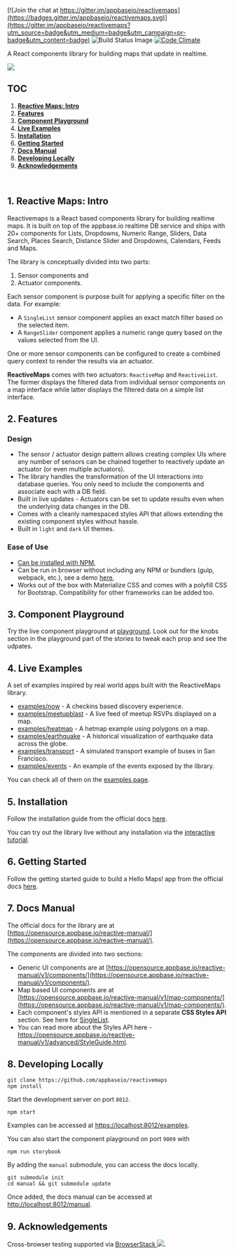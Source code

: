 [![Join the chat at https://gitter.im/appbaseio/reactivemaps](https://badges.gitter.im/appbaseio/reactivemaps.svg)](https://gitter.im/appbaseio/reactivemaps?utm_source=badge&utm_medium=badge&utm_campaign=pr-badge&utm_content=badge) ![Build Status Image](https://img.shields.io/badge/build-passing-brightgreen.svg) [![Code Climate](https://codeclimate.com/github/appbaseio/reactivemaps/badges/gpa.svg)](https://codeclimate.com/github/appbaseio/reactivemaps)

A React components library for building maps that update in realtime.

![](https://i.imgur.com/PqRqJDz.png)

## TOC

1. **[Reactive Maps: Intro](#1-reactive-maps-intro)**   
2. **[Features](#2-features)**  
3. **[Component Playground](#3-component-playground)**
4. **[Live Examples](#4-live-examples)**  
5. **[Installation](#5-installation)**
6. **[Getting Started](#6-getting-started)**  
7. **[Docs Manual](#7-docs-manual)**
8. **[Developing Locally](#8-developing-locally)**  
9. **[Acknowledgements](#9-acknowledgements)**

<br>

## 1. Reactive Maps: Intro

Reactivemaps is a React based components library for building realtime maps. It is built on top of the appbase.io realtime DB service and ships with 20+ components for Lists, Dropdowns, Numeric Range, Sliders, Data Search, Places Search, Distance Slider and Dropdowns, Calendars, Feeds and Maps.

The library is conceptually divided into two parts:  

1. Sensor components and
2. Actuator components.

Each sensor component is purpose built for applying a specific filter on the data. For example:

* A `SingleList` sensor component applies an exact match filter based on the selected item.
* A `RangeSlider` component applies a numeric range query based on the values selected from the UI.

One or more sensor components can be configured to create a combined query context to render the results via an actuator.

**ReactiveMaps** comes with two actuators: `ReactiveMap` and `ReactiveList`. The former displays the filtered data from individual sensor components on a map interface while latter displays the filtered data on a simple list interface.

## 2. Features

### Design

* The sensor / actuator design pattern allows creating complex UIs where any number of sensors can be chained together to reactively update an actuator (or even multiple actuators).
* The library handles the transformation of the UI interactions into database queries. You only need to include the components and associate each with a DB field.
* Built in live updates - Actuators can be set to update results even when the underlying data changes in the DB.
* Comes with a cleanly namespaced styles API that allows extending the existing component styles without hassle.
* Built in `light` and `dark` UI themes. 


### Ease of Use

* [Can be installed with NPM](https://opensource.appbase.io/reactive-manual/v1/getting-started/Installation.html),
* Can be run in browser without including any NPM or bundlers (gulp, webpack, etc.), see a demo [here](https://github.com/appbaseio-apps/reactivemaps-starter-app#try-in-browser-without-npm),
* Works out of the box with Materialize CSS and comes with a polyfill CSS for Bootstrap. Compatibility for other frameworks can be added too.


## 3. Component Playground

Try the live component playground at [playground](https://opensource.appbase.io/reactivemaps/playground). Look out for the knobs section in the playground part of the stories to tweak each prop and see the udpates.


## 4. Live Examples

A set of examples inspired by real world apps built with the ReactiveMaps library.

- [examples/now](https://opensource.appbase.io/reactivemaps/examples/now) - A checkins based discovery experience.
- [examples/meetupblast](https://opensource.appbase.io/reactivemaps/examples/meetupblast/) - A live feed of meetup RSVPs displayed on a map.
- [examples/heatmap](https://opensource.appbase.io/reactivemaps/examples/heatmap/) - A hetmap example using polygons on a map.
- [examples/earthquake](https://opensource.appbase.io/reactivemaps/examples/earthquake/) - A historical visualization of earthquake data across the globe.
- [examples/transport](https://opensource.appbase.io/reactivemaps/examples/transport/) - A simulated transport example of buses in San Francisco.
- [examples/events](https://opensource.appbase.io/reactivemaps/examples/events/) - An example of the events exposed by the library.

You can check all of them on the [examples page](https://opensource.appbase.io/reactivemaps/examples/).

## 5. Installation

Follow the installation guide from the official docs [here](https://opensource.appbase.io/reactive-manual/v1/getting-started/Installation.html).

You can try out the library live without any installation via the [interactive tutorial](https://opensource.appbase.io/reactivemaps/onboarding/).

## 6. Getting Started

Follow the getting started guide to build a Hello Maps! app from the official docs [here](https://opensource.appbase.io/reactive-manual/v1/getting-started/Start.html).


## 7. Docs Manual

The official docs for the library are at [https://opensource.appbase.io/reactive-manual/](https://opensource.appbase.io/reactive-manual/).

The components are divided into two sections:
* Generic UI components are at [https://opensource.appbase.io/reactive-manual/v1/components/](https://opensource.appbase.io/reactive-manual/v1/components/).
* Map based UI components are at [https://opensource.appbase.io/reactive-manual/v1/map-components/](https://opensource.appbase.io/reactive-manual/v1/map-components/).
* Each component's styles API is mentioned in a separate **CSS Styles API** section. See here for [SingleList](https://opensource.appbase.io/reactive-manual/v1/components/SingleList.html#-singlelist-css-styles-api).
* You can read more about the Styles API here - https://opensource.appbase.io/reactive-manual/v1/advanced/StyleGuide.html.


## 8. Developing Locally

```
git clone https://github.com/appbaseio/reactivemaps
npm install
```

Start the development server on port `8012`.

```
npm start
```

Examples can be accessed at [https://localhost:8012/examples](https://localhost:8012/examples).  

You can also start the component playground on port `9009` with

```
npm run storybook
```

By adding the `manual` submodule, you can access the docs locally.

```
git submodule init
cd manual && git submodule update
```

Once added, the docs manual can be accessed at [http://localhost:8012/manual](http://localhost:8012/manual).

## 9. Acknowledgements

Cross-browser testing supported via [BrowserStack ![](https://i.imgur.com/yeYJhJJ.png)](https://browserstack.com).
